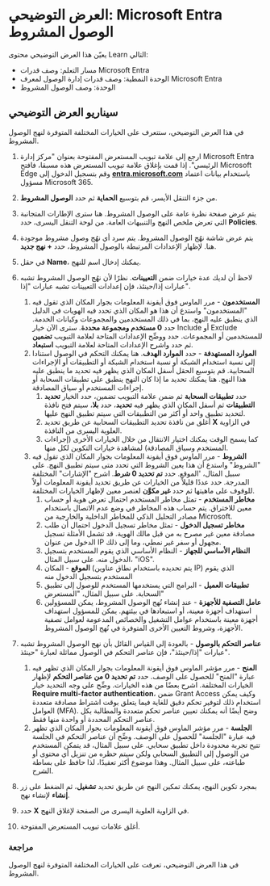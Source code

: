 <!---
---
العرض التوضيحي: العنوان: "Azure AD الوصول المشروط" مسار التعلم/الوحدة/الوحدة النمطية: "مسار التعلم: وصف قدرات Microsoft Entra؛ الوحدة 3: وصف قدرات إدارة الوصول لمعرف Microsoft Entra؛ الوحدة 2: وصف الوصول المشروط'
---
--->

# العرض التوضيحي: Microsoft Entra الوصول المشروط

يعيّن هذا العرض التوضيحي محتوى Learn التالي:

- مسار التعلم: وصف قدرات Microsoft Entra
- الوحدة النمطية: وصف قدرات إدارة الوصول لمعرف Microsoft Entra
- الوحدة: وصف الوصول المشروط

## سيناريو العرض التوضيحي

في هذا العرض التوضيحي، ستتعرف على الخيارات المختلفة المتوفرة لنهج الوصول المشروط.

1. ارجع إلى علامة تبويب المستعرض المفتوحة بعنوان "مركز إدارة Microsoft Entra الرئيسي".  إذا قمت بإغلاق علامة تبويب المستعرض هذه مسبقا، فافتح Microsoft Edge وقم بتسجيل الدخول إلى **[entra.microsoft.com](https://entra.microsoft.com)** باستخدام بيانات اعتماد مسؤول Microsoft 365.

1. من جزء التنقل الأيسر، قم بتوسيع **الحماية** ثم حدد **الوصول المشروط**.

1. يتم عرض صفحة نظرة عامة على الوصول المشروط.  هنا سترى الإطارات المتجانبة التي تعرض ملخص النهج والتنبيهات العامة.  من لوحة التنقل اليسرى، حدد **Policies**.

1. يتم عرض شاشة نهُج الوصول المشروط. يتم سرد أي نهُج وصول مشروط موجودة هنا. لإظهار الإعدادات المرتبطة بالوصول المشروط، حدد **+ نهج جديد**.

1. في حقل **Name**، يمكنك إدخال اسم للنهج.

1. لاحظ أن لديك عدة خيارات ضمن **التعيينات**.  نظرًا لأن نهُج الوصول المشروط تشبه عبارات إذا/حينئذ، فإن إعدادات التعيينات تشبه عبارات "إذا".
    1. **المستخدمون** - مرر الماوس فوق أيقونة المعلومات بجوار المكان الذي تقول فيه "المستخدمون" واستدع أن هذا هو المكان الذي تحدد فيه الهويات في الدليل الذي ينطبق عليه النهج، بما في ذلك المستخدمين والمجموعات وكيانات الخدمة. حدد **0 مستخدم ومجموعة محددة**.  سترى الآن خيار Include أو Exclude للمستخدمين أو المجموعات. حدد ووضِّح الإعدادات المتاحة لعلامة التبويب **تضمين** ثم حدد واشرح الإعدادات المتاحة لعلامة التبويب **استبعاد**.
    1. **الموارد المستهدفة** - حدد **الموارد الهدف**.  هنا يمكنك التحكم في الوصول استنادا إلى نسبة استخدام الشبكة أو نسبة استخدام الشبكة أو التطبيقات أو الإجراءات السحابية.  قم بتوسيع الحقل أسفل المكان الذي يظهر فيه تحديد ما ينطبق عليه هذا النهج.  هنا يمكنك تحديد ما إذا كان النهج ينطبق على تطبيقات السحابة أو إجراءات المستخدم أو سياق المصادقة.  
        1. حدد **تطبيقات السحابة** ثم ضمن علامة التبويب تضمين، حدد الخيار **تحديد التطبيقات** ثم أسفل المكان الذي يظهر فيه **تحديد**، حدد **بلا**، سيتم فتح نافذة لتحديد تطبيق واحد أو أكثر من التطبيقات التي سيتم تطبيق النهج عليها.
        1. أغلق من نافذة تحديد التطبيقات السحابية عن طريق تحديد **X** في الزاوية العلوية اليسرى من النافذة.
        1. كما يسمح الوقت يمكنك اختيار الانتقال من خلال الخيارات الأخرى (إجراءات المستخدم وسياق المصادقة) لمشاهدة خيارات التكوين لكل منها.
    1. **الشروط** - مرر الماوس فوق أيقونة المعلومات بجوار المكان الذي تقول فيه "الشروط" واستدع أن هذا يعين الشروط التي تحدد متى سيتم تطبيق النهج. على سبيل المثال، 'الموقع. حدد **تم تحديد 0 شرط**. اشرح "الإشارات" المختلفة المدرجة.   حدد عددًا قليلاً من الخيارات عن طريق تحديد أيقونة المعلومات أولاً للوقوف على ماهيتها ثم حدد **غير مكوَّن** لعنصر معين لإظهار الخيارات المختلفة.
        1. **مخاطر المستخدم** - تمثل مخاطر المستخدم احتمال تعرض هوية أو حساب معين للاختراق. يتم حساب هذه المخاطر في وضع عدم الاتصال باستخدام مصادر التحليل الذكي للمخاطر الداخلية والخارجية من Microsoft.
        1. **مخاطر تسجيل الدخول** - تمثل مخاطر تسجيل الدخول احتمال أن طلب مصادقة معين غير مصرح به من قبل مالك الهوية. قد تشمل الأمثلة تسجيل الدخول من عنوان IP مجهول أو سفر غير نمطي، وما إلى ذلك.
        1. **النظام الأساسي للجهاز** - النظام الأساسي الذي يقوم المستخدم بتسجيل الدخول منه. على سبيل المثال، "iOS".
        1. **الموقع** - المكان (يتم تحديده باستخدام نطاق عناوين IP) الذي يقوم المستخدم بتسجيل الدخول منه
        1. **تطبيقات العميل** - البرامج التي يستخدمها المستخدم للوصول إلى تطبيق السحابة. على سبيل المثال، "المستعرض"
        1. **عامل التصفية للأجهزة** - عند إنشاء نُهج الوصول المشروط، يمكن للمسؤولين استهداف أجهزة معينة، أو استبعادها في بيئتهم. يمكن للمسؤول استهداف أجهزة معينة باستخدام ⁧⁩عوامل التشغيل والخصائص المدعومة لعوامل تصفية الأجهزة⁧⁩، وشروط التعيين الأخرى المتوفرة في نُهج الوصول المشروط.

1. **عناصر التحكم بالوصول** - بالعودة إلى القياس القائل بأن نهج الوصول المشروط تشبه عبارات "إذا/حينئذ"، فإن عناصر التحكم في الوصول مماثلة لعبارة "حينئذ".
    1. **المنح** - مرر مؤشر الماوس فوق أيقونة المعلومات بجوار المكان الذي تظهر فيه عبارة "المنح" للحصول على الوصف.  حدد **تم تحديد 0 من عناصر التحكم** لإظهار الخيارات المختلفة.  اشرح بعضًا من هذه الخيارات.  وضِّح على وجه التحديد خيار **Require multi-factor authentication**، ضمن Grant Access وكيف يمكن استخدام ذلك لتوفير تحكم دقيق للغاية فيما يتعلق بوقت اشتراط مصادقة متعددة العوامل (MFA).   وضح أيضًا أنه يمكنك تعيين عناصر تحكم متعددة والمطالبة بكل عناصر التحكم المحددة أو واحدة منها فقط.
    1. **الجلسة** - مرر مؤشر الماوس فوق أيقونة المعلومات بجوار المكان الذي تظهر فيه عبارة "الجلسة" للحصول على الوصف.  وضِّح أن عناصر التحكم في الجلسة تتيح تجربة محدودة داخل تطبيق سحابي.  على سبيل المثال، قد يتمكن المستخدم من الوصول إلى التطبيق السحابي ولكن سيتم حظره من تنزيل أي محتوى أو طباعته، على سبيل المثال.  وهذا موضوع أكثر تعقيدًا، لذا حافظ على بساطة الشرح.

1. بمجرد تكوين النهج، يمكنك تمكين النهج عن طريق تحديد **تشغيل**، ثم الضغط على زر **إنشاء** لإنشاء نهج.

1. حدد **X** في الزاوية العلوية اليسرى من الصفحة لإغلاق النهج.

1. أغلق علامات تبويب المستعرض المفتوحة.

### مراجعة

في هذا العرض التوضيحي، تعرفت على الخيارات المختلفة المتوفرة لنهج الوصول المشروط.
